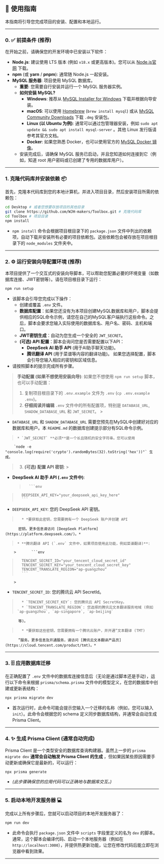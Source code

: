 ## 🚀 使用指南

本指南将引导您完成项目的安装、配置和本地运行。

---

### 0. ✅ 前提条件 (推荐)

在开始之前，请确保您的开发环境中已安装以下软件：

* **Node.js**: 建议使用 LTS 版本 (例如 `v18.x` 或更高版本)。您可以从 [Node.js官网](https://nodejs.org/) 下载。
* **npm** (或 **yarn** / **pnpm**): 通常随 Node.js 一起安装。
* **MySQL 服务器**: 项目使用 MySQL 数据库。
    * **重要**: 您需要自行安装并运行一个 MySQL 服务器实例。
    * **如何安装 MySQL?**
        * **Windows**: 推荐从 [MySQL Installer for Windows](https://dev.mysql.com/downloads/installer/) 下载并根据向导安装。
        * **macOS**: 可以使用 [Homebrew](https://brew.sh/) (`brew install mysql`)
          或从 [MySQL Community Downloads](https://dev.mysql.com/downloads/mysql/) 下载 `.dmg` 安装包。
        * **Linux (以 Ubuntu 为例)**: 通常可以通过包管理器安装，例如 `sudo apt update && sudo apt install mysql-server`
          。其他 Linux 发行版请参考其官方文档。
        * **Docker**: 如果您熟悉 Docker，也可以使用官方的 [MySQL Docker 镜像](https://hub.docker.com/_/mysql)。
    * 安装完成后，请确保 MySQL 服务已启动，并且您知道如何连接到它（例如，知道 root 用户密码或已创建了专用的数据库用户）。

---

### 1. 克隆代码库并安装依赖 📦

首先，克隆本代码库到您的本地计算机，并进入项目目录，然后安装项目所需的依赖包：

```bash
cd Desktop # 或者您想要存放项目的其他目录
git clone https://github.com/WJH-makers/Toolbox.git # 克隆代码库
cd Toolbox # 项目目录
npm install
```

* `npm install` 命令会根据项目根目录下的 `package.json` 文件中列出的依赖项，自动下载并安装所有必要的项目依赖包。这些依赖包会被存放在项目根目录下的
  `node_modules` 文件夹中。

---

### 2. ⚙️ 运行安装向导配置环境 (推荐)

本项目提供了一个交互式的安装向导脚本，可以帮助您配置必要的环境变量（如数据库连接、JWT密钥等）。请在项目根目录下运行：

```bash
npm run setup
```
* 该脚本会引导您完成以下操作：
    * 创建或覆盖 `.env` 文件。
    * **数据库配置**：如果您还没有为本项目创建MySQL数据库和用户，脚本会提供相应的SQL命令示例，请您在自己的MySQL客户端执行这些命令。之后，脚本会要求您输入实际使用的数据库名、用户名、密码、主机和端口。
    * **JWT密钥生成**：自动为您生成一个安全的 `JWT_SECRET`。
    * **(可选) API 配置**：脚本会询问您是否需要配置以下API：
        * **DeepSeek AI 助手 API** (用于AI助手聊天功能)。
        * **腾讯翻译 API** (用于菜谱等内容的翻译功能)。
          如果您选择配置，脚本会引导您输入相应的密钥和区域信息。
* 请按照脚本的提示完成所有步骤。

> **手动配置 (如果不想使用安装向导)**:
> 如果您不想使用 `npm run setup` 脚本，也可以手动配置：
> 1. 复制项目根目录下的 `.env.example` 文件为 `.env` (`cp .env.example .env`)。
> 2. **仔细阅读并编辑** `.env` 文件中的所有配置项，特别是 `DATABASE_URL`, `SHADOW_DATABASE_URL` 和 `JWT_SECRET`。
     >
* `DATABASE_URL` 和 `SHADOW_DATABASE_URL` 需要您预先在MySQL中创建好对应的数据库和用户。本 `README.md` 的数据库创建提示部分有SQL命令示例。
>     * `JWT_SECRET` **必须**是一个长且随机的安全字符串。您可以使用
        `node -e "console.log(require('crypto').randomBytes(32).toString('hex'))"` 生成。
> 3. **(可选) 配置 API 密钥**:
     >
* **DeepSeek AI 助手 API (`.env` 文件中)**:
  >       ```env
>       DEEPSEEK_API_KEY="your_deepseek_api_key_here"
>       ```
  >
* `DEEPSEEK_API_KEY`: 您的 DeepSeek API 密钥。
>       * *要获取此密钥，您需要拥有一个 DeepSeek 账户并创建 API
          密钥。更多信息请访问 [DeepSeek Platform](https://platform.deepseek.com/)。*
>
>     * **腾讯翻译 API (`.env` 文件中，如果项目使用此功能，例如菜谱翻译)**:
        >       ```env
>       TENCENT_SECRET_ID="your_tencent_cloud_secret_id"
>       TENCENT_SECRET_KEY="your_tencent_cloud_secret_key"
>       TENCENT_TRANSLATE_REGION="ap-guangzhou"
>       ```
        >
* `TENCENT_SECRET_ID`: 您的腾讯云 API SecretId。
>       * `TENCENT_SECRET_KEY`: 您的腾讯云 API SecretKey。
>       * `TENCENT_TRANSLATE_REGION`: 您选择的腾讯云文本翻译服务地域 (例如 `ap-guangzhou`, `ap-singapore`, `ap-beijing`
          等)。
>       * *要获取这些密钥，您需要拥有一个腾讯云账户，并开通“文本翻译 (TMT)
          ”服务。更多信息及开通服务，请访问 [腾讯云文本翻译产品页](https://cloud.tencent.com/product/tmt)。*

---

### 3. 🗄️ 应用数据库迁移

在正确配置了 `.env` 文件中的数据库连接信息后（无论是通过脚本还是手动），运行以下命令来根据 `prisma/schema.prisma`
文件中的模型定义，在您的数据库中创建或更新表结构：

```bash
npx prisma migrate dev
```

* 首次运行时，此命令可能会提示您输入一个迁移的名称（例如，您可以输入 `init`）。此命令会根据您的 schema 定义同步数据库结构，并通常会自动生成
  Prisma Client。

---

### 4. ✨ 生成 Prisma Client (通常自动完成)

Prisma Client 是一个类型安全的数据库查询构建器。虽然上一步的 `prisma migrate dev` **通常会自动触发 Prisma Client 的生成**
，但如果因某些原因需要手动更新或确保它是最新的，可以运行：

```bash
npx prisma generate
```
* *(此步骤确保您的应用代码可以正确地与数据库交互。)*

---

### 5. 启动本地开发服务器 💻

完成以上所有步骤后，您就可以启动项目的本地开发服务器了：

```bash
npm run dev
```

* 此命令会执行 `package.json` 文件中 `scripts` 字段里定义的名为 `dev` 的脚本。通常，这个脚本会编译代码、启动一个本地服务器（例如在
  `http://localhost:3000`），并提供热更新功能，让您在修改代码后能立即在浏览器中看到效果。

---